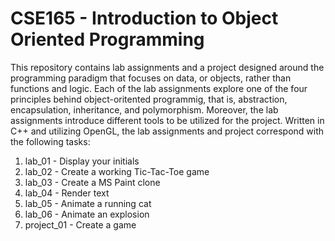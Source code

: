 # CSE165 - Introduction to Object Oriented Programming

This repository contains lab assignments and a project designed around the programming paradigm that focuses on data, or objects, rather than functions and logic. Each of the lab assignments explore one of the four principles behind object-oritented programmig, that is, abstraction, encapsulation, inheritance, and polymorphism. Moreover, the lab assignments introduce different tools to be utilized for the project. Written in C++ and utilizing OpenGL, the lab assignments and project correspond with the following tasks:

1. lab_01 - Display your initials
2. lab_02 - Create a working Tic-Tac-Toe game
3. lab_03 - Create a MS Paint clone
4. lab_04 - Render text
5. lab_05 - Animate a running cat
6. lab_06 - Animate an explosion
7. project_01 - Create a game

